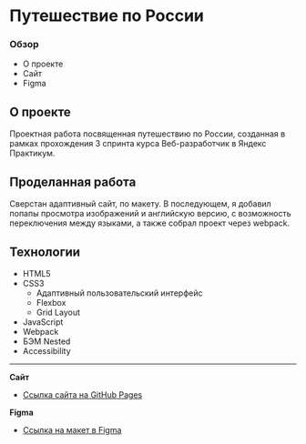 # **Путешествие по России**

### Обзор

- О проекте
- Сайт
- Figma

## **О проекте**

Проектная работа посвященная путешествию по России, созданная в рамках прохождения 3 спринта курса Веб-разработчик в Яндекс Практикум.

## **Проделанная работа**

Сверстан адаптивный сайт, по макету. В последующем, я добавил попапы просмотра изображений и английскую версию, с возможность переключения между языками, а также собрал проект через webpack.

## **Технологии**

- HTML5
- CSS3
  - Адаптивный пользовательский интерфейс
  - Flexbox
  - Grid Layout
- JavaScript
- Webpack
- БЭМ Nested
- Accessibility

---

**Сайт**

- [Ссылка сайта на GitHub Pages](https://endjoyer.github.io/russian-travel/)

**Figma**

- [Ссылка на макет в Figma](https://www.figma.com/file/5S2WSbEFL6awjVWJ0NWL8Q/Sprint-3_-Russia-_-desktop-mobile?node-id=28503%3A0)
